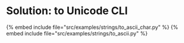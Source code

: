 # Solution: to Unicode CLI


{% embed include file="src/examples/strings/to_ascii_char.py" %}
{% embed include file="src/examples/strings/to_ascii.py" %}



